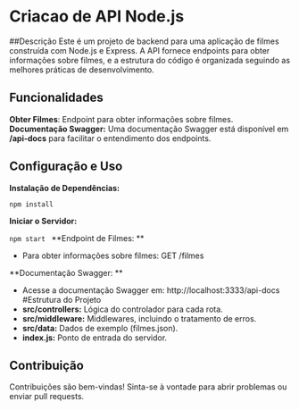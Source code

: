 # Criacao de API Node.js

##Descrição
Este é um projeto de backend para uma aplicação de filmes construída com Node.js e Express. A API fornece endpoints para obter informações sobre filmes, e a estrutura do código é organizada seguindo as melhores práticas de desenvolvimento.

## Funcionalidades
**Obter Filmes**: Endpoint para obter informações sobre filmes.
**Documentação Swagger:** Uma documentação Swagger está disponível em **/api-docs** para facilitar o entendimento dos endpoints.
## Configuração e Uso
**Instalação de Dependências:**

`npm install
`



**Iniciar o Servidor:**

`npm start
`
**Endpoint de Filmes:
**
* Para obter informações sobre filmes: GET /filmes

**Documentação Swagger:
**
* Acesse a documentação Swagger em: http://localhost:3333/api-docs
#Estrutura do Projeto
* **src/controllers:** Lógica do controlador para cada rota.
* **src/middleware:** Middlewares, incluindo o tratamento de erros.
* **src/data:** Dados de exemplo (filmes.json).
* **index.js:** Ponto de entrada do servidor.
## Contribuição
Contribuições são bem-vindas! Sinta-se à vontade para abrir problemas ou enviar pull requests.